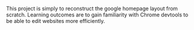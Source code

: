 This project is simply to reconstruct the google homepage layout from scratch. Learning outcomes are to gain familiarity with Chrome devtools to be able to edit websites more efficiently.
